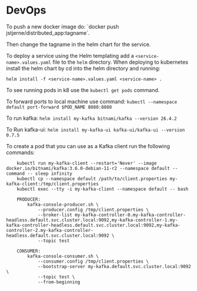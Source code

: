 # DevOps

To push a new docker image do: `docker push jstjerne/distributed_app:tagname´.

Then change the tagname in the helm chart for the service.

To deploy a service using the Helm templating add a `<service-name>.values.yaml` file to the `helm` directory.
When deploying to kubernetes install the helm chart by cd into the helm directory and running:

`helm install -f <service-name>.values.yaml <service-name> .`

To see running pods in k8 use the `kubectl get pods` command.

To forward ports to local machine use command:
`kubectl --namespace default port-forward $POD_NAME 8080:8080`

To run kafka:
`helm install my-kafka bitnami/kafka --version 26.4.2`

To Run kafka-ui:
`helm install my-kafka-ui kafka-ui/kafka-ui --version 0.7.5`

To create a pod that you can use as a Kafka client run the following commands:

```
    kubectl run my-kafka-client --restart='Never' --image docker.io/bitnami/kafka:3.6.0-debian-11-r2 --namespace default --command -- sleep infinity
    kubectl cp --namespace default /path/to/client.properties my-kafka-client:/tmp/client.properties
    kubectl exec --tty -i my-kafka-client --namespace default -- bash
```

```
    PRODUCER:
        kafka-console-producer.sh \
            --producer.config /tmp/client.properties \
            --broker-list my-kafka-controller-0.my-kafka-controller-headless.default.svc.cluster.local:9092,my-kafka-controller-1.my-kafka-controller-headless.default.svc.cluster.local:9092,my-kafka-controller-2.my-kafka-controller-headless.default.svc.cluster.local:9092 \
            --topic test
```

```
    CONSUMER:
        kafka-console-consumer.sh \
            --consumer.config /tmp/client.properties \
            --bootstrap-server my-kafka.default.svc.cluster.local:9092 \
            --topic test \
            --from-beginning
```
